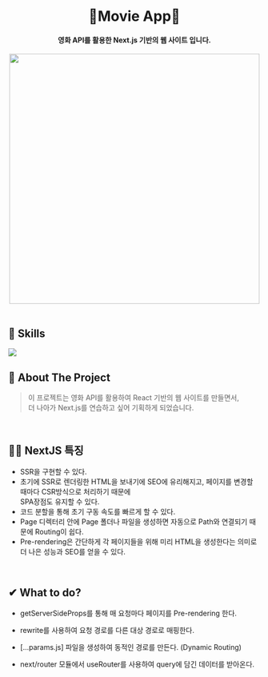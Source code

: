 <div align="center">
  <h1>🎦Movie App🎦</h1>
 <h4>영화 API를 활용한 Next.js 기반의 웹 사이트 입니다.</h4>
  </div>
<div align="center">
  <img src="https://user-images.githubusercontent.com/83646986/148895983-f78769c3-23b2-47e8-a080-3815199a63b1.gif" height="500"/>
</div>
<br>

## 💪 Skills
<img src="https://img.shields.io/badge/next%20js-000000?style=for-the-badge&logo=nextdotjs&logoColor=white"/>
      
<br/>

## 📝 About The Project
> 이 프로젝트는 영화 API를 활용하여 React 기반의 웹 사이트를 만들면서, <br/> 더 나아가 Next.js를 연습하고 싶어 기획하게 되었습니다.

<br/>

## 👨‍💻 NextJS 특징
- SSR을 구현할 수 있다.
- 초기에 SSR로 렌더링한 HTML을 보내기에 SEO에 유리해지고, 페이지를 변경할 때마다 CSR방식으로 처리하기 때문에 <br /> SPA장점도 유지할 수 있다.
- 코드 분할을 통해 초기 구동 속도를 빠르게 할 수 있다.
- Page 디렉터리 안에 Page 폴더나 파일을 생성하면 자동으로 Path와 연결되기 때문에 Routing이 쉽다.
- Pre-rendering은 간단하게 각 페이지들을 위해 미리 HTML을 생성한다는 의미로 더 나은 성능과 SEO를 얻을 수 있다.
<br/>
     
## ✔︎ What to do?

- getServerSideProps를 통해 매 요청마다 페이지를 Pre-rendering 한다.

- rewrite를 사용하여 요청 경로를 다른 대상 경로로 매핑한다.

- [...params.js] 파일을 생성하여 동적인 경로를 만든다. (Dynamic Routing)

- next/router 모듈에서 useRouter를 사용하여 query에 담긴 데이터를 받아온다.
